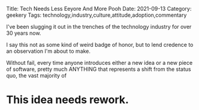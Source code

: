Title: Tech Needs Less Eeyore And More Pooh
Date: 2021-09-13 
Category: geekery
Tags: technology,industry,culture,attitude,adoption,commentary

I've been slugging it out in the trenches of the technology industry for over 30 years now.

I say this not as some kind of weird badge of honor, but to lend credence to an observation I'm about to make.

Without fail, every time anyone introduces either a new idea or a new piece of software, pretty much ANYTHING that represents a shift from the status quo, the vast majority of 

# This idea needs rework.